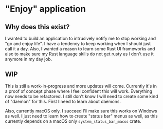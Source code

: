 # "Enjoy" application

## Why does this exist?

I wanted to build an application to intrusively notify me to stop working and "go and enjoy life". I have a tendency to keep working when I should just call it a day. Also, I wanted a reason to learn some Rust UI frameworks and also to make sure my Rust language skills do not get rusty as I don't use it anymore in my day job.

## WIP

This is still a work-in-progress and more updates will come.
Currently it's in a proof of concept phase where I feel confident this will work. Everything now needs to be refactored.
I still don't know I will need to create some kind of "daemon" for this. First I need to learn about daemons.

Also, currently macOS only. I succeed I'll make sure this works on Windows as well. I just need to learn how to create "status bar" menus as well, as this currently depends on a macOS only `system_status_bar_macos` crate.